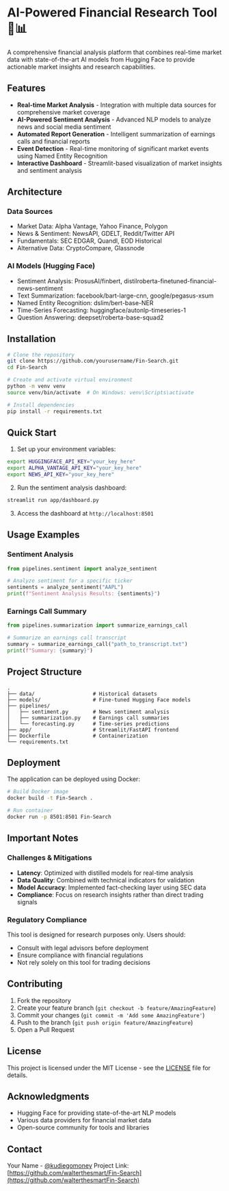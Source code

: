 # AI-Powered Financial Research Tool 🚀📊

A comprehensive financial analysis platform that combines real-time market data with state-of-the-art AI models from Hugging Face to provide actionable market insights and research capabilities.

## Features

- **Real-time Market Analysis** - Integration with multiple data sources for comprehensive market coverage
- **AI-Powered Sentiment Analysis** - Advanced NLP models to analyze news and social media sentiment
- **Automated Report Generation** - Intelligent summarization of earnings calls and financial reports
- **Event Detection** - Real-time monitoring of significant market events using Named Entity Recognition
- **Interactive Dashboard** - Streamlit-based visualization of market insights and sentiment analysis

## Architecture

### Data Sources
- Market Data: Alpha Vantage, Yahoo Finance, Polygon
- News & Sentiment: NewsAPI, GDELT, Reddit/Twitter API
- Fundamentals: SEC EDGAR, Quandl, EOD Historical
- Alternative Data: CryptoCompare, Glassnode

### AI Models (Hugging Face)
- Sentiment Analysis: ProsusAI/finbert, distilroberta-finetuned-financial-news-sentiment
- Text Summarization: facebook/bart-large-cnn, google/pegasus-xsum
- Named Entity Recognition: dslim/bert-base-NER
- Time-Series Forecasting: huggingface/autonlp-timeseries-1
- Question Answering: deepset/roberta-base-squad2

## Installation

```bash
# Clone the repository
git clone https://github.com/yourusername/Fin-Search.git
cd Fin-Search

# Create and activate virtual environment
python -m venv venv
source venv/bin/activate  # On Windows: venv\Scripts\activate

# Install dependencies
pip install -r requirements.txt
```

## Quick Start

1. Set up your environment variables:
```bash
export HUGGINGFACE_API_KEY="your_key_here"
export ALPHA_VANTAGE_API_KEY="your_key_here"
export NEWS_API_KEY="your_key_here"
```

2. Run the sentiment analysis dashboard:
```bash
streamlit run app/dashboard.py
```

3. Access the dashboard at `http://localhost:8501`

## Usage Examples

### Sentiment Analysis
```python
from pipelines.sentiment import analyze_sentiment

# Analyze sentiment for a specific ticker
sentiments = analyze_sentiment("AAPL")
print(f"Sentiment Analysis Results: {sentiments}")
```

### Earnings Call Summary
```python
from pipelines.summarization import summarize_earnings_call

# Summarize an earnings call transcript
summary = summarize_earnings_call("path_to_transcript.txt")
print(f"Summary: {summary}")
```

## Project Structure
```
.
├── data/                   # Historical datasets
├── models/                 # Fine-tuned Hugging Face models
├── pipelines/
│   ├── sentiment.py        # News sentiment analysis
│   ├── summarization.py    # Earnings call summaries
│   └── forecasting.py      # Time-series predictions
├── app/                    # Streamlit/FastAPI frontend
├── Dockerfile              # Containerization
└── requirements.txt
```

## Deployment

The application can be deployed using Docker:

```bash
# Build Docker image
docker build -t Fin-Search .

# Run container
docker run -p 8501:8501 Fin-Search
```

## Important Notes

### Challenges & Mitigations
- **Latency**: Optimized with distilled models for real-time analysis
- **Data Quality**: Combined with technical indicators for validation
- **Model Accuracy**: Implemented fact-checking layer using SEC data
- **Compliance**: Focus on research insights rather than direct trading signals

### Regulatory Compliance
This tool is designed for research purposes only. Users should:
- Consult with legal advisors before deployment
- Ensure compliance with financial regulations
- Not rely solely on this tool for trading decisions

## Contributing

1. Fork the repository
2. Create your feature branch (`git checkout -b feature/AmazingFeature`)
3. Commit your changes (`git commit -m 'Add some AmazingFeature'`)
4. Push to the branch (`git push origin feature/AmazingFeature`)
5. Open a Pull Request

## License

This project is licensed under the MIT License - see the [LICENSE](LICENSE) file for details.

## Acknowledgments

- Hugging Face for providing state-of-the-art NLP models
- Various data providers for financial market data
- Open-source community for tools and libraries

## Contact

Your Name - [@kudiegomoney](https://twitter.com/kudiegomoney)
Project Link: [https://github.com/walterthesmart/Fin-Search](https://github.com/walterthesmartFin-Search)